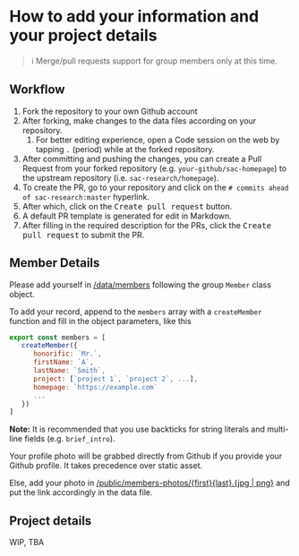 # How to add your information and your project details

> ℹ️ Merge/pull requests support for group members only at this time.

## Workflow

1. Fork the repository to your own Github account
2. After forking, make changes to the data files according on your repository.
    1. For better editing experience, open a Code session on the web by tapping `.` (period) while at the forked repository.
3. After committing and pushing the changes, you can create a Pull Request from your forked repository (e.g. `your-github/sac-homepage`) to the upstream repository (i.e. `sac-research/homepage`).
4. To create the PR, go to your repository and click on the `# commits ahead of sac-research:master` hyperlink.
5. After which, click on the <kbd>Create pull request</kbd> button.
6. A default PR template is generated for edit in Markdown.
7. After filling in the required description for the PRs, click the <kbd>Create pull request</kbd> to submit the PR.

## Member Details

Please add yourself in [/data/members](/data/members.js) following the group `Member` class object.

To add your record, append to the `members` array with a `createMember` function and fill in the object parameters, like this

```js
export const members = [
   createMember({
      honorific: `Mr.`,
      firstName: `A`,
      lastName: `Smith`,
      project: [`project 1`, `project 2`, ...],
      homepage: `https://example.com`
      ...
   })
]
```

**Note:** It is recommended that you use backticks for string literals and multi-line fields (e.g. `brief_intro`).

Your profile photo will be grabbed directly from Github if you provide your Github profile. It takes precedence over static asset.

Else, add your photo in [/public/members-photos/{first}{last}.{jpg | png}](/public/members-photos) and put the link accordingly in the data file.

## Project details

WIP, TBA
